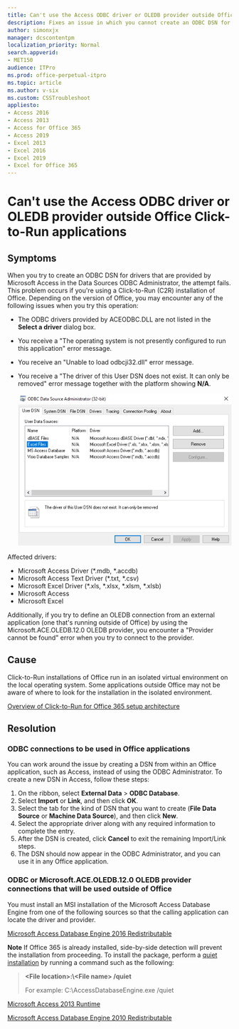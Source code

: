 ```yaml
---
title: Can't use the Access ODBC driver or OLEDB provider outside Office Click-to-Run
description: Fixes an issue in which you cannot create an ODBC DSN for drivers provided by Access in the Data Sources ODBC Administrator if you use an Office C2R installation.
author: simonxjx
manager: dcscontentpm
localization_priority: Normal
search.appverid: 
- MET150
audience: ITPro
ms.prod: office-perpetual-itpro
ms.topic: article
ms.author: v-six
ms.custom: CSSTroubleshoot
appliesto:
- Access 2016
- Access 2013
- Access for Office 365
- Access 2019
- Excel 2013
- Excel 2016
- Excel 2019
- Excel for Office 365
---
```


# Can't use the Access ODBC driver or OLEDB provider outside Office Click-to-Run applications

## Symptoms

When you try to create an ODBC DSN for drivers that are provided by Microsoft Access in the Data Sources ODBC Administrator, the attempt fails. This problem occurs if you're using a Click-to-Run (C2R) installation of Office. Depending on the version of Office, you may encounter any of the following issues when you try this operation:
 
- The ODBC drivers provided by ACEODBC.DLL are not listed in the **Select a driver** dialog box.    
- You receive a "The operating system is not presently configured to run this application" error message.    
- You receive an "Unable to load odbcji32.dll" error message.    
- You receive a "The driver of this User DSN does not exist. It can only be removed" error message together with the platform showing **N/A**.

    ![Error with ODBC](./media/cannot-use-odbc-or-oledb/error-with-odbc.png)

Affected drivers:

- Microsoft Access Driver (*.mdb, *.accdb)    
- Microsoft Access Text Driver (*.txt, *.csv)    
- Microsoft Excel Driver (*.xls, *.xlsx, *.xlsm, *.xlsb)
- Microsoft Access
- Microsoft Excel
 
Additionally, if you try to define an OLEDB connection from an external application (one that's running outside of Office) by using the Microsoft.ACE.OLEDB.12.0 OLEDB provider, you encounter a "Provider cannot be found" error when you try to connect to the provider. 

## Cause

Click-to-Run installations of Office run in an isolated virtual environment on the local operating system. Some applications outside Office may not be aware of where to look for the installation in the isolated environment. 

[Overview of Click-to-Run for Office 365 setup architecture](https://technet.microsoft.com/library/jj219420.aspx) 

## Resolution

### ODBC connections to be used in Office applications

You can work around the issue by creating a DSN from within an Office application, such as Access, instead of using the ODBC Administrator. To create a new DSN in Access, follow these steps:  
 
1. On the ribbon, select **External Data** > **ODBC Database**.
2. Select **Import** or **Link**, and then click **OK**.
3. Select the tab for the kind of DSN that you want to create (**File Data Source** or **Machine Data Source**), and then click **New**.
4. Select the appropriate driver along with any required information to complete the entry.
5. After the DSN is created, click **Cancel** to exit the remaining Import/Link steps.
6. The DSN should now appear in the ODBC Administrator, and you can use it in any Office application.

### ODBC or Microsoft.ACE.OLEDB.12.0 OLEDB provider connections that will be used outside of Office

You must install an MSI installation of the Microsoft Access Database Engine from one of the following sources so that the calling application can locate the driver and provider.

[Microsoft Access Database Engine 2016 Redistributable](https://www.microsoft.com/download/details.aspx?id=54920)

**Note** If Office 365 is already installed, side-by-side detection will prevent the installation from proceeding. To install the package, perform a [quiet installation](https://msdn.microsoft.com/library/windows/desktop/aa372024%28v=vs.85%29.aspx) by running a command such as the following:

> **\<File location>:\\\<File name> /quiet**
>
> For example: C:\AccessDatabaseEngine.exe /quiet
 
[Microsoft Access 2013 Runtime](https://www.microsoft.com/download/details.aspx?id=39358)
 
[Microsoft Access Database Engine 2010 Redistributable](https://www.microsoft.com/download/details.aspx?id=13255)
